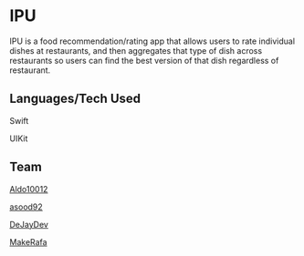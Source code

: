 # IPU

IPU is a food recommendation/rating app that allows users to rate individual dishes at restaurants, and then aggregates that type of dish across restaurants so users can find the best version of that dish regardless of restaurant.

## Languages/Tech Used

Swift

UIKit



## Team
[Aldo10012](https://github.com/orgs/Yelp-for-Food/people/Aldo10012)

[asood92](https://github.com/orgs/Yelp-for-Food/people/asood92)

[DeJayDev](https://github.com/orgs/Yelp-for-Food/people/DeJayDev)

[MakeRafa](https://github.com/orgs/Yelp-for-Food/people/MakeRafa)
